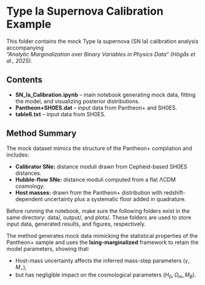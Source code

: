 # Type Ia Supernova Calibration Example

This folder contains the mock Type Ia supernova (SN Ia) calibration analysis accompanying  
*“Analytic Marginalization over Binary Variables in Physics Data” (Högås et al., 2025).*

## Contents
- **SN_Ia_Calibration.ipynb** – main notebook generating mock data, fitting the model, and visualizing posterior distributions.  
- **Pantheon+SH0ES.dat** – input data from Pantheon+ and SH0ES.  
- **table6.txt** – input data from SH0ES.

## Method Summary
The mock dataset mimics the structure of the Pantheon+ compilation and includes:
- **Calibrator SNe:** distance moduli drawn from Cepheid-based SH0ES distances.  
- **Hubble-flow SNe:** distance moduli computed from a flat ΛCDM cosmology.  
- **Host masses:** drawn from the Pantheon+ distribution with redshift-dependent uncertainty plus a systematic floor added in quadrature.

Before running the notebook, make sure the following folders exist in the same directory:
data/, output/, and plots/.
These folders are used to store input data, generated results, and figures, respectively.

The method generates mock data mimicking the statistical properties of the Pantheon+ sample and uses the **Ising-marginalized** framework to retain the model parameters, showing that:
- Host-mass uncertainty affects the inferred mass-step parameters $(\gamma, M_\star)$,  
- but has negligible impact on the cosmological parameters $(H_0, \Omega_m, M_B)$.
